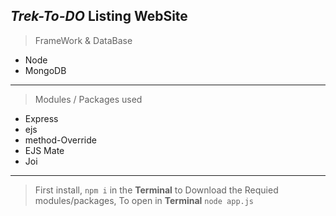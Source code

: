 ## *Trek-To-DO* Listing WebSite

> FrameWork & DataBase 
* Node
* MongoDB
---
> Modules / Packages used
* Express 
* ejs
* method-Override
* EJS Mate
* Joi
---
> First install, `npm i` in the **Terminal** to Download the Requied modules/packages, 
> To open in **Terminal** `node app.js` 

